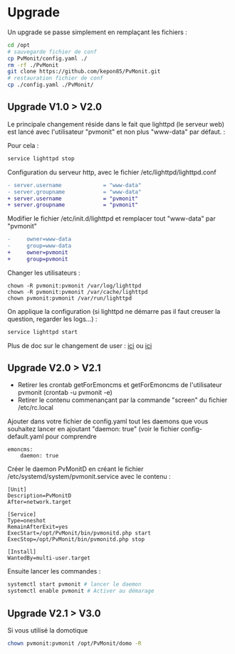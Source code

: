 # Upgrade

Un upgrade se passe simplement en remplaçant les fichiers : 

```bash
cd /opt
# sauvegarde fichier de conf
cp PvMonit/config.yaml ./
rm -rf ./PvMonit
git clone https://github.com/kepon85/PvMonit.git
# restauration fichier de conf
cp ./config.yaml ./PvMonit/
```

## Upgrade V1.0 > V2.0

Le principale changement réside dans le fait que lighttpd (le serveur web) est lancé avec l'utilisateur "pvmonit" et non plus "www-data" par défaut. : 

Pour cela  :

```bash
service lighttpd stop
```

Configuration du serveur http, avec le fichier /etc/lighttpd/lighttpd.conf 

```diff
- server.username             = "www-data"
- server.groupname            = "www-data"
+ server.username             = "pvmonit"
+ server.groupname            = "pvmonit"
```

Modifier le fichier /etc/init.d/lighttpd et remplacer tout "www-data" par "pvmonit"

```diff
-     owner=www-data
-     group=www-data
+     owner=pvmonit
+     group=pvmonit
```

Changer les utilisateurs : 

```
chown -R pvmonit:pvmonit /var/log/lighttpd
chown -R pvmonit:pvmonit /var/cache/lighttpd
chown pvmonit:pvmonit /var/run/lighttpd
```

On applique la configuration (si lighttpd ne démarre pas il faut creuser la question, regarder les logs...) :

```bash
service lighttpd start
```

Plus de doc sur le changement de user : [ici](https://alexanderhoughton.co.uk/blog/lighttpd-changing-default-user-raspberry-pi/) ou [ici](https://redmine.lighttpd.net/boards/2/topics/6247)

## Upgrade V2.0 > V2.1

* Retirer les crontab getForEmoncms et getForEmoncms de l'utilisateur pvmonit (crontab -u pvmonit -e)
* Retirer le contenu commenançant par la commande "screen" du fichier /etc/rc.local

Ajouter dans votre fichier de config.yaml tout les daemons que vous souhaitez lancer en ajoutant "daemon: true" (voir le fichier config-default.yaml pour comprendre

```
emoncms:
    daemon: true
```

Créer le daemon PvMonitD en créant le fichier /etc/systemd/system/pvmonit.service  avec le contenu : 

```
[Unit]
Description=PvMonitD
After=network.target

[Service]
Type=oneshot
RemainAfterExit=yes
ExecStart=/opt/PvMonit/bin/pvmonitd.php start
ExecStop=/opt/PvMonit/bin/pvmonitd.php stop

[Install]
WantedBy=multi-user.target
```

Ensuite lancer les commandes : 

```bash
systemctl start pvmonit # lancer le daemon
systemctl enable pvmonit # Activer au démarage
```

## Upgrade V2.1 > V3.0

Si vous utilisé la domotique

```bash
chown pvmonit:pvmonit /opt/PvMonit/domo -R
```

